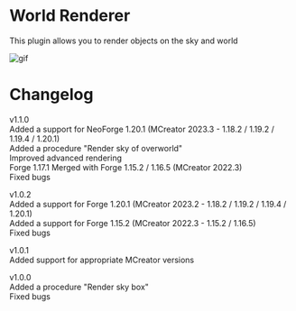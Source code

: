 # World Renderer
This plugin allows you to render objects on the sky and world

![gif](https://i.imgur.com/H9lEztq.png)

# Changelog  
v1.1.0  
Added a support for NeoForge 1.20.1 (MCreator 2023.3 - 1.18.2 / 1.19.2 / 1.19.4 / 1.20.1)  
Added a procedure "Render sky of overworld"  
Improved advanced rendering  
Forge 1.17.1 Merged with Forge 1.15.2 / 1.16.5 (MCreator 2022.3)  
Fixed bugs  
  
v1.0.2  
Added a support for Forge 1.20.1 (MCreator 2023.2 - 1.18.2 / 1.19.2 / 1.19.4 / 1.20.1)  
Added a support for Forge 1.15.2 (MCreator 2022.3 - 1.15.2 / 1.16.5)  
Fixed bugs  
  
v1.0.1  
Added support for appropriate MCreator versions  
  
v1.0.0  
Added a procedure "Render sky box"  
Fixed bugs  
